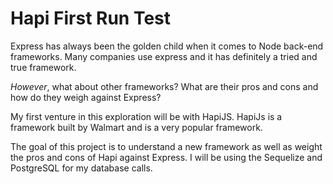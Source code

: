 # Hapi First Run Test

Express has always been the golden child when it comes to Node back-end frameworks.
Many companies use express and it has definitely a tried and true framework.

_However_, what about other frameworks? What are their pros and cons and how do they weigh against Express?

My first venture in this exploration will be with HapiJS. HapiJs is a framework built by Walmart and is a very popular framework.

The goal of this project is to understand a new framework as well as weight the pros and cons of Hapi against Express. I will be using the Sequelize and PostgreSQL for my database calls.
